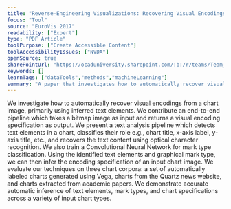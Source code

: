 ```yaml
---
title: "Reverse‐Engineering Visualizations: Recovering Visual Encodings from Chart Images"
focus: "Tool"
source: "EuroVis 2017"
readability: ["Expert"]
type: "PDF Article"
toolPurpose: ["Create Accessible Content"]
toolAccessibilityIssues: ["NVDA"]
openSource: true
sharePointUrl: "https://ocaduniversity.sharepoint.com/:b:/r/teams/Team_WeCount/Shared%20Documents/Resources%20and%20Tools/Literature%20(curated)/Reverse-Engineering%20Visualizations.pdf?csf=1&web=1&e=ZMdt84"
keywords: []
learnTags: ["dataTools","methods","machineLearning"]
summary: "A paper that investigates how to automatically recover visual encodings from a chart image, primarily using inferred text elements.  "
---
```

We investigate how to automatically recover visual encodings from a chart image, primarily using inferred text elements. We contribute an end-to-end pipeline which takes a bitmap image as input and returns a visual encoding specification as output. We present a text analysis pipeline which detects text elements in a chart, classifies their role e.g., chart title, x-axis label, y-axis title, etc., and recovers the text content using optical character recognition. We also train a Convolutional Neural Network for mark type classification. Using the identified text elements and graphical mark type, we can then infer the encoding specification of an input chart image. We evaluate our techniques on three chart corpora: a set of automatically labeled charts generated using Vega, charts from the Quartz news website, and charts extracted from academic papers. We demonstrate accurate automatic inference of text elements, mark types, and chart specifications across a variety of input chart types.
